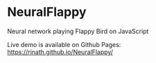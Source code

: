 # NeuralFlappy
Neural network playing Flappy Bird on JavaScript

Live demo is available on Github Pages: https://rinath.github.io/NeuralFlappy/
